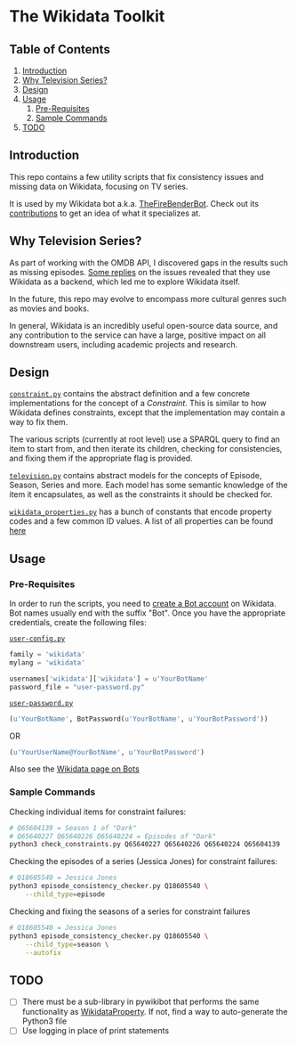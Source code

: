 # The Wikidata Toolkit

## Table of Contents

1. [Introduction](#introduction)
1. [Why Television Series?](#why-television-series)
2. [Design](#design)
3. [Usage](#usage)
    1. [Pre-Requisites](#pre-requisites)
    1. [Sample Commands](#sample-commands)
4. [TODO](#todo)

## Introduction

This repo contains a few utility scripts that fix consistency issues and missing data on Wikidata, focusing on TV series.

It is used by my Wikidata bot a.k.a. [TheFireBenderBot](https://www.wikidata.org/wiki/User:TheFireBenderBot). Check out its [contributions](https://www.wikidata.org/wiki/Special:Contributions/TheFireBenderBot) to get an idea of what it specializes at.

## Why Television Series?

As part of working with the OMDB API, I discovered gaps in the results such as missing episodes. [Some replies](https://github.com/omdbapi/OMDb-API/issues/88#issuecomment-413684586) on the issues revealed that they use Wikidata as a backend, which led me to explore Wikidata itself.

In the future, this repo may evolve to encompass more cultural genres such as movies and books.

In general, Wikidata is an incredibly useful open-source data source, and any contribution to the service can have a large, positive impact on all downstream users, including academic projects and research.

## Design

[`constraint.py`](./constraints/constraint.py) contains the abstract definition and a few concrete implementations for the concept of a _Constraint_. This is similar to how Wikidata defines constraints, except that the implementation may contain a way to fix them.

The various scripts (currently at root level) use a SPARQL query to find an item to start from, and then iterate its children, checking for consistencies, and fixing them if the appropriate flag is provided.

[`television.py`](./model/television.py) contains abstract models for the concepts of Episode, Season, Series and more. Each model has some semantic knowledge of the item it encapsulates, as well as the constraints it should be checked for.

[`wikidata_properties.py`](./properties/wikidata_properties.py) has a bunch of constants that encode property codes and a few common ID values. A list of all properties can be found [here](https://www.wikidata.org/wiki/Wikidata:List_of_properties/all_in_one_table)

## Usage

### Pre-Requisites

In order to run the scripts, you need to [create a Bot account](https://www.wikidata.org/wiki/Wikidata:Creating_a_bot) on Wikidata. Bot names usually end with the suffix "Bot". Once you have the appropriate credentials, create the following files:

[`user-config.py`](https://www.mediawiki.org/wiki/Manual:Pywikibot/user-config.py)

```python
family = 'wikidata'
mylang = 'wikidata'

usernames['wikidata']['wikidata'] = u'YourBotName'
password_file = "user-password.py"
```

[`user-password.py`](https://www.mediawiki.org/wiki/Manual:Pywikibot/BotPasswords)

```python
(u'YourBotName', BotPassword(u'YourBotName', u'YourBotPassword'))
```

OR

```python
(u'YourUserName@YourBotName', u'YourBotPassword')
```

Also see the [Wikidata page on Bots](https://www.wikidata.org/wiki/Wikidata:Bots)

### Sample Commands

Checking individual items for constraint failures:

```bash
# Q65604139 = Season 1 of "Dark"
# Q65640227 Q65640226 Q65640224 = Episodes of "Dark"
python3 check_constraints.py Q65640227 Q65640226 Q65640224 Q65604139
```

Checking the episodes of a series (Jessica Jones) for constraint failures:

```bash
# Q18605540 = Jessica Jones
python3 episode_consistency_checker.py Q18605540 \
    --child_type=episode
```

Checking and fixing the seasons of a series for constraint failures

```bash
# Q18605540 = Jessica Jones
python3 episode_consistency_checker.py Q18605540 \
    --child_type=season \
    --autofix
```

## TODO

 * [ ] There must be a sub-library in pywikibot that performs the same functionality as [WikidataProperty](https://github.com/havanagrawal/wikidata-toolkit/blob/master/properties/wikidata_properties.py#L11). If not, find a way to auto-generate the Python3 file
 * [ ] Use logging in place of print statements
